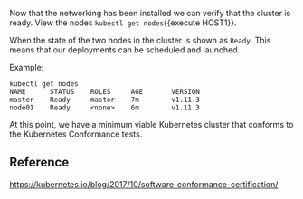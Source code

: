Now that the networking has been installed we can verify that the cluster is ready. View the nodes `kubectl get nodes`{{execute HOST1}}.

When the state of the two nodes in the cluster is shown as `Ready`. This means that our deployments can be scheduled and launched.

Example:
```
kubectl get nodes
NAME      STATUS    ROLES     AGE       VERSION
master    Ready     master    7m        v1.11.3
node01    Ready     <none>    6m        v1.11.3
```

At this point, we have a minimum viable Kubernetes cluster that conforms to the Kubernetes Conformance tests.

## Reference

https://kubernetes.io/blog/2017/10/software-conformance-certification/